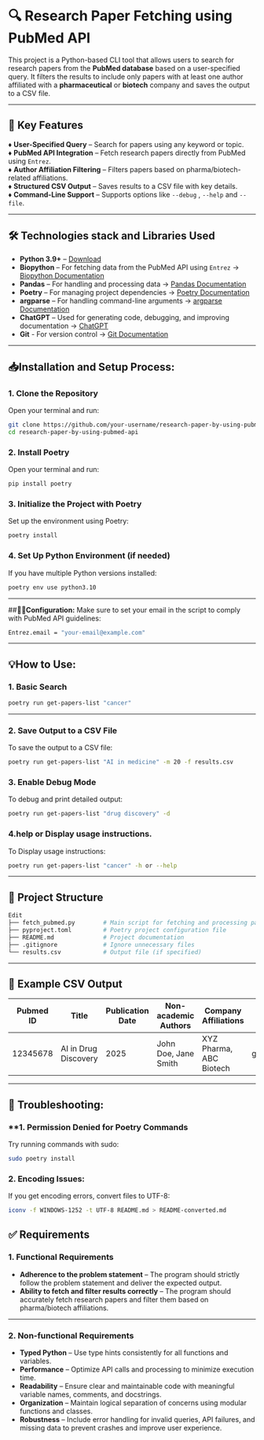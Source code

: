 # 🔍 Research Paper Fetching using PubMed API

This project is a Python-based CLI tool that allows users to search for research papers from the **PubMed database** based on a user-specified query. It filters the results to include only papers with at least one author affiliated with a **pharmaceutical** or **biotech** company and saves the output to a CSV file.

---

## 🔑 **Key Features**
♦️ **User-Specified Query** – Search for papers using any keyword or topic.  
♦️ **PubMed API Integration** – Fetch research papers directly from PubMed using `Entrez`.  
♦️ **Author Affiliation Filtering** – Filters papers based on pharma/biotech-related affiliations.  
♦️ **Structured CSV Output** – Saves results to a CSV file with key details.  
♦️ **Command-Line Support** – Supports options like `--debug` , `--help` and `--file`.  

---

## 🛠️ **Technologies stack and Libraries Used**
- **Python 3.9+** – [Download](https://www.python.org/downloads/)  
- **Biopython** – For fetching data from the PubMed API using `Entrez` → [Biopython Documentation](https://biopython.org/wiki/Main_Page)  
- **Pandas** – For handling and processing data → [Pandas Documentation](https://pandas.pydata.org/)  
- **Poetry** – For managing project dependencies → [Poetry Documentation](https://python-poetry.org/)  
- **argparse** – For handling command-line arguments → [argparse Documentation](https://docs.python.org/3/library/argparse.html)  
- **ChatGPT** – Used for generating code, debugging, and improving documentation → [ChatGPT](https://chat.openai.com)  
- **Git** - For version control → [Git Documentation](https://git-scm.com/doc)
---

## 📥**Installation and Setup Process:**
### **1. Clone the Repository**
Open your terminal and run:
```bash
git clone https://github.com/your-username/research-paper-by-using-pubmed-api.git
cd research-paper-by-using-pubmed-api
```

### **2. Install Poetry**
Open your terminal and run:
```bash
pip install poetry
```
### **3. Initialize the Project with Poetry**
Set up the environment using Poetry:
```bash
poetry install
```

### **4. Set Up Python Environment (if needed)**
If you have multiple Python versions installed:
```bash
poetry env use python3.10
```
---

##🧑‍🔧**Configuration:**
Make sure to set your email in the script to comply with PubMed API guidelines:
```bash
Entrez.email = "your-email@example.com"
```
---

## **💡How to Use:**
### **1. Basic Search**
```bash
poetry run get-papers-list "cancer"
```
---

### **2. Save Output to a CSV File**
To save the output to a CSV file:
```bash
poetry run get-papers-list "AI in medicine" -m 20 -f results.csv
```

### **3. Enable Debug Mode**
To debug and print detailed output:
```bash
poetry run get-papers-list "drug discovery" -d
```
### **4.help or Display usage instructions.**
To Display usage instructions:
```bash
poetry run get-papers-list "cancer" -h or --help
```

---

## **🔗 Project Structure**
```bash
Edit
├── fetch_pubmed.py        # Main script for fetching and processing papers
├── pyproject.toml         # Poetry project configuration file
├── README.md              # Project documentation
├── .gitignore             # Ignore unnecessary files
└── results.csv            # Output file (if specified)
```

----

## 📝 **Example CSV Output**
| Pubmed ID | Title | Publication Date | Non-academic Authors | Company Affiliations | Corresponding Author Email |
|-----------|-------|------------------|-----------------------|----------------------|----------------------------|
| 12345678  | AI in Drug Discovery | 2025 | John Doe, Jane Smith | XYZ Pharma, ABC Biotech | goutamachari06@gmail.com |

----

## 🔧 **Troubleshooting:**
### **1. Permission Denied for Poetry Commands
Try running commands with sudo:
```bash
sudo poetry install
```

### **2. Encoding Issues:**
If you get encoding errors, convert files to UTF-8:
```bash
iconv -f WINDOWS-1252 -t UTF-8 README.md > README-converted.md
```

## ✅ **Requirements**
### **1. Functional Requirements**
- **Adherence to the problem statement** – The program should strictly follow the problem statement and deliver the expected output.  
- **Ability to fetch and filter results correctly** – The program should accurately fetch research papers and filter them based on pharma/biotech affiliations.  

---

### **2. Non-functional Requirements**
- **Typed Python** – Use type hints consistently for all functions and variables.  
- **Performance** – Optimize API calls and processing to minimize execution time.  
- **Readability** – Ensure clear and maintainable code with meaningful variable names, comments, and docstrings.  
- **Organization** – Maintain logical separation of concerns using modular functions and classes.  
- **Robustness** – Include error handling for invalid queries, API failures, and missing data to prevent crashes and improve user experience.  








